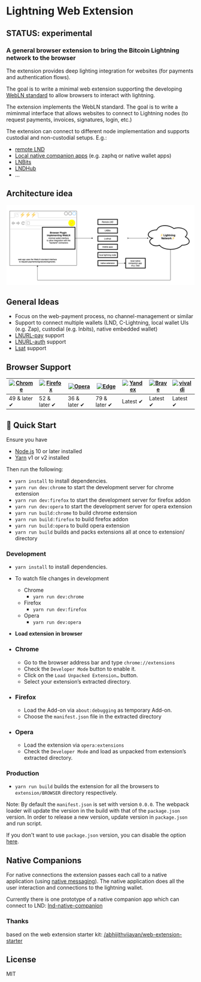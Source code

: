 # Lightning Web Extension

## STATUS: experimental

### A general browser extension to bring the Bitcoin Lightning network to the browser

The extension provides deep lighting integration for websites (for payments and authentication flows).

The goal is to write a minimal web extension supporting the developing [WebLN standard](https://webln.dev) to allow browsers to interact with lightning.

The extension implements the WebLN standard. The goal is to write a miminmal interface that allows websites to connect to Lightning nodes (to request payments, invoices, signatures, login, etc.)

The extension can connect to different node implementation and supports custodial and non-custodial setups. 
E.g.:

* [remote LND](https://github.com/bumi/lightning-browser-extension/blob/master/source/lib/connectors/lnd.js)
* [Local native companion apps](https://github.com/bumi/lightning-browser-extension/blob/master/source/lib/connectors/native.js) (e.g. zaphq or native wallet apps)
* [LNBits](https://github.com/bumi/lightning-browser-extension/blob/master/source/lib/connectors/lnbits.js)
* [LNDHub](https://github.com/bumi/lightning-browser-extension/blob/master/source/lib/connectors/lndhub.js) 
* ...


## Architecture idea

![architecture](/ln-browser-architecture.png)

## General Ideas

- Focus on the web-payment process, no channel-management or similar
- Support to connect multiple wallets (LND, C-Lightning, local wallet UIs (e.g. Zap), custodial (e.g. lnbits), native embedded wallet)
- [LNURL-pay](https://xn--57h.bigsun.xyz/lnurl-pay-flow.txt) support 
- [LNURL-auth](https://xn--57h.bigsun.xyz/lnurl-auth.html) support 
- [Lsat](https://lsat.tech/) support


## Browser Support

| [![Chrome](https://raw.github.com/alrra/browser-logos/master/src/chrome/chrome_48x48.png)](/) | [![Firefox](https://raw.github.com/alrra/browser-logos/master/src/firefox/firefox_48x48.png)](/) | [![Opera](https://raw.github.com/alrra/browser-logos/master/src/opera/opera_48x48.png)](/) | [![Edge](https://raw.github.com/alrra/browser-logos/master/src/edge/edge_48x48.png)](/) | [![Yandex](https://raw.github.com/alrra/browser-logos/master/src/yandex/yandex_48x48.png)](/) | [![Brave](https://raw.github.com/alrra/browser-logos/master/src/brave/brave_48x48.png)](/) | [![vivaldi](https://raw.github.com/alrra/browser-logos/master/src/vivaldi/vivaldi_48x48.png)](/) |
| --------------------------------------------------------------------------------------------- | ------------------------------------------------------------------------------------------------ | ------------------------------------------------------------------------------------------ | --------------------------------------------------------------------------------------- | --------------------------------------------------------------------------------------------- | ------------------------------------------------------------------------------------------ | ------------------------------------------------------------------------------------------------ |
| 49 & later ✔                                                                                  | 52 & later ✔                                                                                     | 36 & later ✔                                                                               | 79 & later ✔                                                                            | Latest ✔                                                                                      | Latest ✔                                                                                   | Latest ✔                                                                                         |


## 🚀 Quick Start

Ensure you have

- [Node.js](https://nodejs.org) 10 or later installed
- [Yarn](https://yarnpkg.com) v1 or v2 installed

Then run the following:

- `yarn install` to install dependencies.
- `yarn run dev:chrome` to start the development server for chrome extension
- `yarn run dev:firefox` to start the development server for firefox addon
- `yarn run dev:opera` to start the development server for opera extension
- `yarn run build:chrome` to build chrome extension
- `yarn run build:firefox` to build firefox addon
- `yarn run build:opera` to build opera extension
- `yarn run build` builds and packs extensions all at once to extension/ directory

### Development

- `yarn install` to install dependencies.
- To watch file changes in development

  - Chrome
    - `yarn run dev:chrome`
  - Firefox
    - `yarn run dev:firefox`
  - Opera
    - `yarn run dev:opera`

- **Load extension in browser**

- ### Chrome

  - Go to the browser address bar and type `chrome://extensions`
  - Check the `Developer Mode` button to enable it.
  - Click on the `Load Unpacked Extension…` button.
  - Select your extension’s extracted directory.

- ### Firefox

  - Load the Add-on via `about:debugging` as temporary Add-on.
  - Choose the `manifest.json` file in the extracted directory

- ### Opera

  - Load the extension via `opera:extensions`
  - Check the `Developer Mode` and load as unpacked from extension’s extracted directory.

### Production

- `yarn run build` builds the extension for all the browsers to `extension/BROWSER` directory respectively.

Note: By default the `manifest.json` is set with version `0.0.0`. The webpack loader will update the version in the build with that of the `package.json` version. In order to release a new version, update version in `package.json` and run script.

If you don't want to use `package.json` version, you can disable the option [here](https://github.com/abhijithvijayan/web-extension-starter/blob/e10158c4a49948dea9fdca06592876d9ca04e028/webpack.config.js#L79).


## Native Companions

For native connections the extension passes each call to a native application (using [native messaging](https://developer.mozilla.org/en-US/docs/Mozilla/Add-ons/WebExtensions/Native_messaging)).
The native application does all the user interaction and connections to the lightning wallet.

Currently there is one prototype of a native companion app which can connect to LND: [lnd-native-companion](https://github.com/bumi/lnd-native-companion)



### Thanks

based on the web extension starter kit: [/abhijithvijayan/web-extension-starter](https://github.com/abhijithvijayan/web-extension-starter")

## License

MIT 
